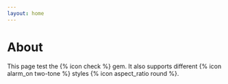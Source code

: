 ```yaml
---
layout: home
---
```


# About

This page test the {% icon check %} gem.
It also supports different {% icon alarm_on two-tone %} styles 
{% icon aspect_ratio round %}.
